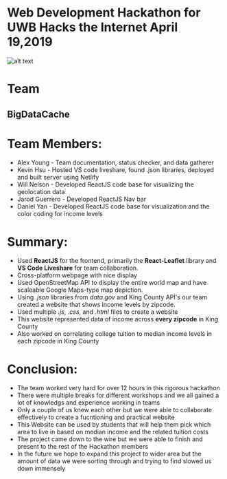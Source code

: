 # Web Development Hackathon for UWB Hacks the Internet April 19,2019
![alt text](https://github.com/mkhsu/uwbhacks-2019/blob/master/Screen%20Shot%202019-04-19%20at%209.46.23%20PM.png "Income Levels by Zipcode in King County, Washington")

# Team
## BigDataCache

# Team Members:
+ Alex Young - Team documentation, status checker, and data gatherer  
+ Kevin Hsu - Hosted VS code liveshare, found .json libraries, deployed and built server using Netlify  
+ Will Nelson - Developed ReactJS code base for visualizing the geolocation data  
+ Jarod Guerrero - Developed ReactJS Nav bar
+ Daniel Yan - Developed ReactJS code base for visualization and the color coding for income levels  

# Summary:
+ Used **ReactJS** for the frontend, primarily the **React-Leaflet** library and **VS Code Liveshare** for team collaboration.
+ Cross-platform webpage with nice display 
+ Used OpenStreetMap API to display the entire world map and have scaleable Google Maps-type map depiction.
+ Using *.json* libraries from *data.gov* and King County API's our team created a website that shows income levels by zipcode.
+ Used multiple *.js*, *.css*, and *.html* files to create a website
+ This website represented data of income across **every zipcode** in King County
+ Also worked on correlating college tuition to median income levels in each zipcode in King County

# Conclusion:
+ The team worked very hard for over 12 hours in this rigorous hackathon
+ There were multiple breaks for different workshops and we all gained a lot of knowledgs and experience working in teams
+ Only a couple of us knew each other but we were able to collaborate effectively to create a fucntioning and practical website
+ This Website can be used by students that will help them pick which area to live in based on median income and the related tuition costs
+ The project came down to the wire but we were able to finish and present to the rest of the Hackathon members
+ In the future we hope to expand this project to wider area but the amount of data we were sorting through and trying to find slowed us down immensely


